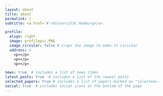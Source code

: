 ```yaml
---
layout: about
title: about
permalink: /
subtitle: <a href='#'>Universität Hamburg</a>.

profile:
  align: right
  image: profilepic.PNG
  image_circular: false # crops the image to make it circular
  address: >
    <p></p>
    <p></p>
    <p></p>

news: true  # includes a list of news items
latest_posts: true  # includes a list of the newest posts
selected_papers: true # includes a list of papers marked as "selected={true}"
social: true  # includes social icons at the bottom of the page
---
```


